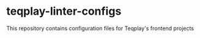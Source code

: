 # teqplay-linter-configs
This repository contains configuration files for Teqplay's frontend projects

